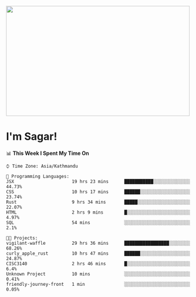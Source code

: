 
<img src="https://media.giphy.com/media/3ornk57KwDXf81rjWM/giphy.gif" width="500" height="300" frameBorder="0" class="giphy-embed" allowFullScreen></img>

#   I'm Sagar!

<!--START_SECTION:waka-->
📊 **This Week I Spent My Time On** 

```text
⌚︎ Time Zone: Asia/Kathmandu

💬 Programming Languages: 
JSX                      19 hrs 23 mins      ███████████░░░░░░░░░░░░░░   44.73% 
CSS                      10 hrs 17 mins      ██████░░░░░░░░░░░░░░░░░░░   23.74% 
Rust                     9 hrs 34 mins       █████░░░░░░░░░░░░░░░░░░░░   22.07% 
HTML                     2 hrs 9 mins        █░░░░░░░░░░░░░░░░░░░░░░░░   4.97% 
SQL                      54 mins             ░░░░░░░░░░░░░░░░░░░░░░░░░   2.1%

🐱‍💻 Projects: 
vigilant-waffle          29 hrs 36 mins      █████████████████░░░░░░░░   68.26% 
curly_apple_rust         10 hrs 47 mins      ██████░░░░░░░░░░░░░░░░░░░   24.87% 
CISC3140                 2 hrs 46 mins       █░░░░░░░░░░░░░░░░░░░░░░░░   6.4% 
Unknown Project          10 mins             ░░░░░░░░░░░░░░░░░░░░░░░░░   0.41% 
friendly-journey-front   1 min               ░░░░░░░░░░░░░░░░░░░░░░░░░   0.05%

```


<!--END_SECTION:waka-->
